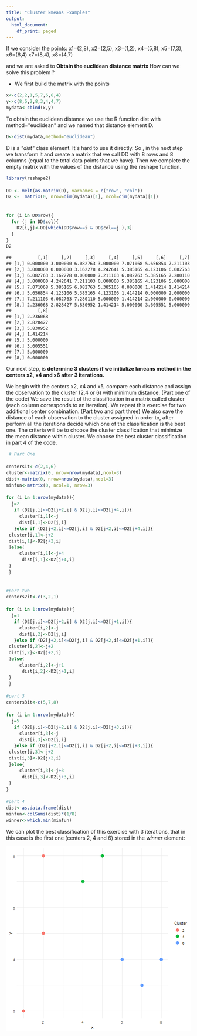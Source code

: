 ```yaml
---
title: "Cluster kmeans Examples"
output:
  html_document:
    df_print: paged
---
```


If we consider the points: x1=(2,8), x2=(2,5), x3=(1,2), x4=(5,8), x5=(7,3), x6=(6,4)
x7=(8,4), x8=(4,7)

 and we are asked to **Obtain the euclidean distance matrix**
 How can we solve this problem ?

-  We first build the matrix with the points


```r
x<-c(2,2,1,5,7,6,8,4)
y<-c(8,5,2,8,3,4,4,7)
mydata<-cbind(x,y)
```

To obtain the euclidean distance we use the R function dist with method="euclidean"
and we named that distance element D. 


```r
D<-dist(mydata,method="euclidean")
```

D is a *"dist"* class element. It´s hard to use it directly. So , in the next step we transform it and  create a matrix that we call DD with 8 rows and 8 columns (equal to the total data points that we have). Then we complete the empty matrix with the values of the distance using the reshape function.




```r
library(reshape2)

DD <- melt(as.matrix(D), varnames = c("row", "col"))
D2 <-  matrix(0, nrow=dim(mydata)[1], ncol=dim(mydata)[1])


for (i in DD$row){
  for (j in DD$col){
    D2[i,j]<-DD[which(DD$row==i & DD$col==j ),3]
  }
}
D2
```

```
##          [,1]     [,2]     [,3]     [,4]     [,5]     [,6]     [,7]
## [1,] 0.000000 3.000000 6.082763 3.000000 7.071068 5.656854 7.211103
## [2,] 3.000000 0.000000 3.162278 4.242641 5.385165 4.123106 6.082763
## [3,] 6.082763 3.162278 0.000000 7.211103 6.082763 5.385165 7.280110
## [4,] 3.000000 4.242641 7.211103 0.000000 5.385165 4.123106 5.000000
## [5,] 7.071068 5.385165 6.082763 5.385165 0.000000 1.414214 1.414214
## [6,] 5.656854 4.123106 5.385165 4.123106 1.414214 0.000000 2.000000
## [7,] 7.211103 6.082763 7.280110 5.000000 1.414214 2.000000 0.000000
## [8,] 2.236068 2.828427 5.830952 1.414214 5.000000 3.605551 5.000000
##          [,8]
## [1,] 2.236068
## [2,] 2.828427
## [3,] 5.830952
## [4,] 1.414214
## [5,] 5.000000
## [6,] 3.605551
## [7,] 5.000000
## [8,] 0.000000
```
Our next step, is  **determine 3 clusters if we initialize kmeans method in the centers x2, x4 and x6 after 3 iterations.** 

We begin with the centers x2, x4 and x5, compare each distance and assign the observation to the cluster (2,4 or 6) with minimum distance. (Part one of the code)
We save the result of the classification in a matrix called cluster (each column corresponds to an iteration). 
We repeat this exercise for two additional center combination. (Part two and part three)
We also save the distance of each observation to the cluster assigned in order to, after perform all the iterations decide which one of the classification is the best one. The criteria will be to choose the cluster classification that minimize the mean distance within cluster. We choose the best cluster classification in part 4 of the code. 


```r
 # Part One

centers1t<-c(2,4,6)
cluster<-matrix(0, nrow=nrow(mydata),ncol=3)
dist<-matrix(0, nrow=nrow(mydata),ncol=3)
minfun<-matrix(0, ncol=1, nrow=3)

for (i in 1:nrow(mydata)){
  j=2
   if (D2[j,i]<=D2[j+2,i] & D2[j,i]<=D2[j+4,i]){
     cluster[i,1]<-j
     dist[i,1]<-D2[j,i]
   }else if (D2[j+2,i]<=D2[j,i] & D2[j+2,i]<=D2[j+4,i]){
 cluster[i,1]<-j+2
 dist[i,1]<-D2[j+2,i]
 }else{
     cluster[i,1]<-j+4
      dist[i,1]<-D2[j+4,i]
 }
 }


#part two
centers2it<-c(3,2,1)

for (i in 1:nrow(mydata)){
  j=1
   if (D2[j,i]<=D2[j+2,i] & D2[j,i]<=D2[j+1,i]){
     cluster[i,2]<-j
     dist[i,2]<-D2[j,i]
   }else if (D2[j+2,i]<=D2[j,i] & D2[j+2,i]<=D2[j+1,i]){
 cluster[i,2]<-j+2
 dist[i,2]<-D2[j+2,i]
 }else{
     cluster[i,2]<-j+1
      dist[i,2]<-D2[j+1,i]
 }
 }

#part 3
centers3it<-c(5,7,8)
 
for (i in 1:nrow(mydata)){
  j=5
   if (D2[j,i]<=D2[j+2,i] & D2[j,i]<=D2[j+3,i]){
     cluster[i,3]<-j
     dist[i,3]<-D2[j,i]
   }else if (D2[j+2,i]<=D2[j,i] & D2[j+2,i]<=D2[j+3,i]){
 cluster[i,3]<-j+2
 dist[i,3]<-D2[j+2,i]
 }else{
     cluster[i,3]<-j+3
      dist[i,3]<-D2[j+3,i]
 }
}

#part 4
dist<-as.data.frame(dist)
minfun<-colSums(dist)*(1/8)
winner<-which.min(minfun)
```

We can plot the best classification of this exercise with 3 iterations, that in this case is the first one (centers 2, 4 and 6) stored in the *winner* element:

![plot of chunk unnamed-chunk-5](figure/unnamed-chunk-5-1.png)


